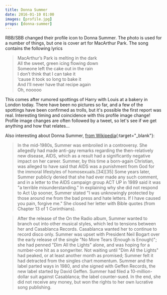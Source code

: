 ```yaml
---
title: Donna Summer
date: 2016-01-10 01:00
images: [profile.jpg]
props: [donna-summer]
---
```

RBB/SBB changed their profile icon to Donna Summer. The photo is used for a number of things, but one is cover art for MacArthur Park. The song contains the following lyrics

> MacArthur’s Park is melting in the dark  
All the sweet, green icing flowing down  
Someone left the cake out in the rain  
I don’t think that I can take it  
‘cause it took so long to bake it  
And I’ll never have that recipe again  
Oh, nooooo  

This comes after rumored spottings of Harry with Louis at a bakery in London today. There have been no pictures so far, and a few of the spottings have been confirmed as trolls, but it's possible the first report was real. Interesting timing and coincidence with this profile image change! Profile image changes are often followed by a tweet, so let's see if we get anything and how that relates...

Also interesting about Donna Summer, [from Wikipedia](https://en.wikipedia.org/wiki/Donna_Summer){:target="_blank"}:  

> In the mid-1980s, Summer was embroiled in a controversy. She allegedly had made anti-gay remarks regarding the then-relatively new disease, AIDS, which as a result had a significantly negative impact on her career. Summer, by this time a born-again Christian, was alleged to have said that AIDS was a punishment from God for the immoral lifestyles of homosexuals.[34][35] Some years later, Summer publicly denied that she had ever made any such comment, and in a letter to the AIDS campaign group ACT UP in 1989 said it was "a terrible misunderstanding." In explaining why she did not respond to Act Up sooner, Summer stated "I was unknowingly protected by those around me from the bad press and hate letters. If I have caused you pain, forgive me." She closed her letter with Bible quotes (from Chapter 13 of 1 Corinthians).

> After the release of the On the Radio album, Summer wanted to branch out into other musical styles, which led to tensions between her and Casablanca Records. Casablanca wanted her to continue to record disco only. Summer was upset with President Neil Bogart over the early release of the single "No More Tears (Enough is Enough)"; she had penned "Dim All the Lights" alone, and was hoping for a number-one hit as a songwriter. Not waiting until "Dim All the Lights" had peaked, or at least another month as promised; Summer felt it had detracted from the singles chart momentum. Summer and the label parted ways in 1980, and she signed with Geffen Records, the new label started by David Geffen. Summer had filed a 10-million-dollar suit against Casablanca; the label counter-sued. In the end, she did not receive any money, but won the rights to her own lucrative song publishing.
